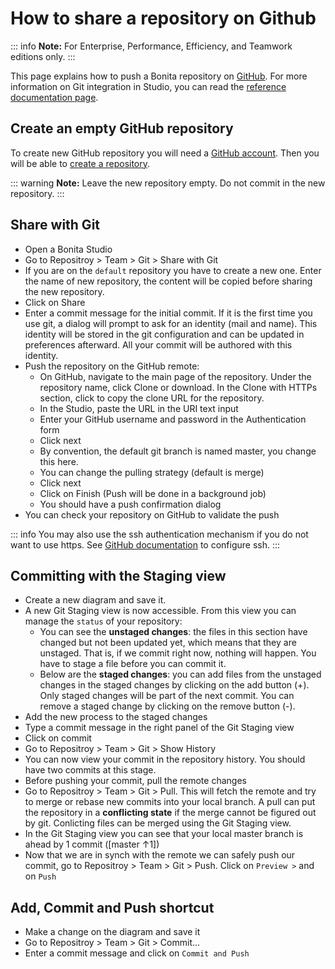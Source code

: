 # How to share a repository on Github

::: info
**Note:** For Enterprise, Performance, Efficiency, and Teamwork editions only.
:::

This page explains how to push a Bonita repository on [GitHub](https://github.com/). For more information on Git integration in Studio, you can read the [reference documentation page](workspaces-and-repositories.md#git).

## Create an empty GitHub repository

To create new GitHub repository you will need a [GitHub account](https://help.github.com/articles/signing-up-for-a-new-github-account/).
Then you will be able to [create a repository](https://help.github.com/articles/create-a-repo/). 

::: warning
**Note:** Leave the new repository empty. Do not commit in the new repository.
:::

## Share with Git

* Open a Bonita Studio
* Go to Repositroy > Team > Git > Share with Git
* If you are on the `default` repository you have to create a new one. Enter the name of new repository, the content will be copied before sharing the new repository.
* Click on Share
* Enter a commit message for the initial commit. If it is the first time you use git, a dialog will prompt to ask for an identity (mail and name). This identity will be stored in the git configuration and can be updated in preferences afterward. All your commit will be authored with this identity.
* Push the repository on the GitHub remote:
   *  On GitHub, navigate to the main page of the repository. Under the repository name, click Clone or download. In the Clone with HTTPs section, click to copy the clone URL for the repository.
   * In the Studio, paste the URL in the URI text input
   * Enter your GitHub username and password in the Authentication form
   * Click next
   * By convention, the default git branch is named master, you change this here.
   * You can change the pulling strategy (default is merge)
   * Click next
   * Click on Finish (Push will be done in a background job)
   * You should have a push confirmation dialog 
* You can check your repository on GitHub to validate the push

::: info
You may also use the ssh authentication mechanism if you do not want to use https. See [GitHub documentation](https://help.github.com/articles/connecting-to-github-with-ssh/) to configure ssh.
:::

## Committing with the Staging view

* Create a new diagram and save it.
* A new Git Staging view is now accessible. From this view you can manage the `status` of your repository:
    * You can see the **unstaged changes**: the files in this section have changed but not been updated yet, which means that they are unstaged. That is, if we commit right now, nothing will happen. You have to stage a file before you can commit it.
    * Below are the **staged changes**: you can add files from the unstaged changes in the staged changes by clicking on the add button (+). Only staged changes will be part of the next commit. You can remove a staged change by clicking on the remove button (-).
* Add the new process to the staged changes
* Type a commit message in the right panel of the Git Staging view
* Click on commit
* Go to Repositroy > Team > Git > Show History
* You can now view your commit in the repository history. You should have two commits at this stage.
* Before pushing your commit, pull the remote changes
* Go to Repositroy > Team > Git > Pull. This will fetch the remote and try to merge or rebase new commits into your local branch. A pull can put the repository in a **conflicting state** if the merge cannot be figured out by git. Conlicting files can be merged using the Git Staging view.
* In the Git Staging view you can see that your local master branch is ahead by 1 commit ([master ↑1])
* Now that we are in synch with the remote we can safely push our commit, go to Repositroy > Team > Git > Push. Click on `Preview >` and on `Push`

## Add, Commit and Push shortcut

* Make a change on the diagram and save it
* Go to Repositroy > Team > Git > Commit...
* Enter a commit message and click on `Commit and Push`

